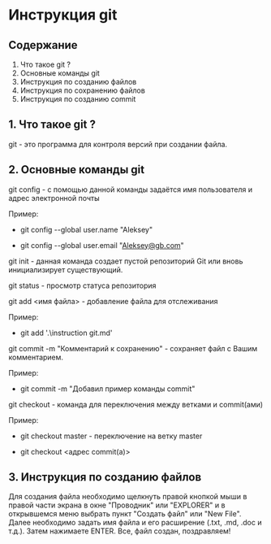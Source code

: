 # Инструкция git

## Содержание
1. Что такое git ?
2. Основные команды git
3. Инструкция по созданию файлов
4. Инструкция по сохранению файлов 
5. Инструкция по созданию commit

## 1. Что такое git ?
git - это программа для контроля версий при создании файла.

## 2. Основные команды git
git config - с помощью данной команды задаётся имя пользователя и адрес электронной почты

Пример:

* git config --global user.name "Aleksey"

* git config --global user.email "Aleksey@gb.com"

git init - данная команда создает пустой репозиторий Git или вновь инициализирует существующий.

git status - просмотр статуса репозитория

git add <имя файла> - добавление файла для отслеживания

Пример:

* git add '.\instruction git.md'

git commit -m "Комментарий к сохранению" - сохраняет файл с Вашим комментарием.

Пример: 

* git commit -m "Добавил пример команды commit"

git checkout - команда для переключения между ветками и commit(ами)

Пример: 

* git checkout master - переключение на ветку master

* git checkout <адрес commit(а)>

## 3. Инструкция по созданию файлов

Для создания файла необходимо щелкнуть правой кнопкой мыши в правой части экрана в окне "Проводник" или "EXPLORER" и в открывшемся меню выбрать пункт "Создать файл" или "New File". Далее необходимо задать имя файла и его расширение (.txt, .md, .doc и т.д.). Затем нажимаете ENTER. Все, файл создан, поздравляем!
